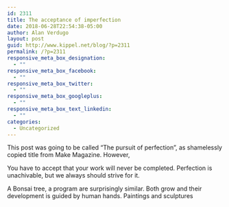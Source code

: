 ```yaml
---
id: 2311
title: The acceptance of imperfection
date: 2018-06-28T22:54:38-05:00
author: Alan Verdugo
layout: post
guid: http://www.kippel.net/blog/?p=2311
permalink: /?p=2311
responsive_meta_box_designation:
  - ""
responsive_meta_box_facebook:
  - ""
responsive_meta_box_twitter:
  - ""
responsive_meta_box_googleplus:
  - ""
responsive_meta_box_text_linkedin:
  - ""
categories:
  - Uncategorized
---
```

This post was going to be called &#8220;The pursuit of perfection&#8221;, as shamelessly copied title from Make Magazine. However,

You have to accept that your work will never be completed. Perfection is unachivable, but we always should strive for it.

A Bonsai tree, a program are surprisingly similar. Both grow and their development is guided by human hands. Paintings and sculptures